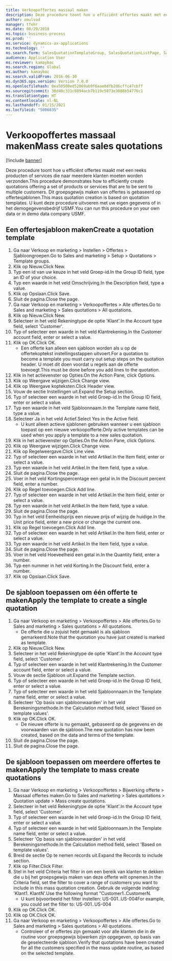 ```yaml
---
title: Verkoopoffertes massaal maken
description: Deze procedure toont hoe u efficiënt offertes maakt met een reeks producten of services die naar meerdere klanten moeten worden verzonden.
author: omulvad
manager: tfehr
ms.date: 08/29/2018
ms.topic: business-process
ms.prod: ''
ms.service: dynamics-ax-applications
ms.technology: ''
ms.search.form: SalesQuotationTemplateGroup, SalesQuotationListPage, SalesCreateQuotation, SalesQuotationTable, SysQueryForm, SalesQuickQuote
audience: Application User
ms.reviewer: kamaybac
ms.search.region: Global
ms.author: kamaybac
ms.search.validFrom: 2016-06-30
ms.dyn365.ops.version: Version 7.0.0
ms.openlocfilehash: 0ea50500ed52069ab9f6aae0dfb2d6cffc47cbff
ms.sourcegitcommit: 38d40c331c8894acb7b119c5073e3088b54776c1
ms.translationtype: HT
ms.contentlocale: nl-NL
ms.lasthandoff: 01/15/2021
ms.locfileid: "5006835"
---
```

# <a name="mass-create-sales-quotations"></a><span data-ttu-id="4ee42-103">Verkoopoffertes massaal maken</span><span class="sxs-lookup"><span data-stu-id="4ee42-103">Mass create sales quotations</span></span>

[!include [banner](../../includes/banner.md)]

<span data-ttu-id="4ee42-104">Deze procedure toont hoe u efficiënt offertes maakt met een reeks producten of services die naar meerdere klanten moeten worden verzonden.</span><span class="sxs-lookup"><span data-stu-id="4ee42-104">This procedure demonstrates how to efficiently create quotations offering a set of products or services that are to be sent to multiple customers.</span></span> <span data-ttu-id="4ee42-105">Dit groepsgewijs maken van offertes is gebaseerd op offertesjablonen.</span><span class="sxs-lookup"><span data-stu-id="4ee42-105">This mass quotation creation is based on quotation templates.</span></span> <span data-ttu-id="4ee42-106">U kunt deze procedure uitvoeren met uw eigen gegevens of in het demogegevensbedrijf USMF.</span><span class="sxs-lookup"><span data-stu-id="4ee42-106">You can run this procedure on your own data or in demo data company USMF.</span></span>


## <a name="create-a-quotation-template"></a><span data-ttu-id="4ee42-107">Een offertesjabloon maken</span><span class="sxs-lookup"><span data-stu-id="4ee42-107">Create a quotation template</span></span>
1. <span data-ttu-id="4ee42-108">Ga naar Verkoop en marketing > Instellen > Offertes > Sjabloongroepen.</span><span class="sxs-lookup"><span data-stu-id="4ee42-108">Go to Sales and marketing > Setup > Quotations > Template groups.</span></span>
2. <span data-ttu-id="4ee42-109">Klik op Nieuw.</span><span class="sxs-lookup"><span data-stu-id="4ee42-109">Click New.</span></span>
3. <span data-ttu-id="4ee42-110">Typ een id van uw keuze in het veld Groep-id.</span><span class="sxs-lookup"><span data-stu-id="4ee42-110">In the Group ID field, type an ID of your choice.</span></span>
4. <span data-ttu-id="4ee42-111">Typ een waarde in het veld Omschrijving.</span><span class="sxs-lookup"><span data-stu-id="4ee42-111">In the Description field, type a value.</span></span>
5. <span data-ttu-id="4ee42-112">Klik op Opslaan.</span><span class="sxs-lookup"><span data-stu-id="4ee42-112">Click Save.</span></span>
6. <span data-ttu-id="4ee42-113">Sluit de pagina.</span><span class="sxs-lookup"><span data-stu-id="4ee42-113">Close the page.</span></span>
7. <span data-ttu-id="4ee42-114">Ga naar Verkoop en marketing > Verkoopoffertes > Alle offertes.</span><span class="sxs-lookup"><span data-stu-id="4ee42-114">Go to Sales and marketing > Sales quotations > All quotations.</span></span>
8. <span data-ttu-id="4ee42-115">Klik op Nieuw.</span><span class="sxs-lookup"><span data-stu-id="4ee42-115">Click New.</span></span>
9. <span data-ttu-id="4ee42-116">Selecteer in het veld Rekeningtype de optie 'Klant'.</span><span class="sxs-lookup"><span data-stu-id="4ee42-116">In the Account type field, select 'Customer'.</span></span>
10. <span data-ttu-id="4ee42-117">Typ of selecteer een waarde in het veld Klantrekening.</span><span class="sxs-lookup"><span data-stu-id="4ee42-117">In the Customer account field, enter or select a value.</span></span>
11. <span data-ttu-id="4ee42-118">Klik op OK.</span><span class="sxs-lookup"><span data-stu-id="4ee42-118">Click OK.</span></span>
    * <span data-ttu-id="4ee42-119">Een offerte kan alleen een sjabloon worden als u op de offertekoptekst instellingsstappen uitvoert.</span><span class="sxs-lookup"><span data-stu-id="4ee42-119">For a quotation to become a template you must carry out  setup steps on the quotation header.</span></span> <span data-ttu-id="4ee42-120">U moet dit doen voordat u regels aan de offerte toevoegt.</span><span class="sxs-lookup"><span data-stu-id="4ee42-120">This must be done before you add lines to the quotation.</span></span>   
12. <span data-ttu-id="4ee42-121">Klik in het actievenster op Opties.</span><span class="sxs-lookup"><span data-stu-id="4ee42-121">On the Action Pane, click Options.</span></span>
13. <span data-ttu-id="4ee42-122">Klik op Weergave wijzigen.</span><span class="sxs-lookup"><span data-stu-id="4ee42-122">Click Change view.</span></span>
14. <span data-ttu-id="4ee42-123">Klik op Weergave kopteksten.</span><span class="sxs-lookup"><span data-stu-id="4ee42-123">Click Header view.</span></span>
15. <span data-ttu-id="4ee42-124">Vouw de sectie Instellingen uit.</span><span class="sxs-lookup"><span data-stu-id="4ee42-124">Expand the Setup section.</span></span>
16. <span data-ttu-id="4ee42-125">Typ of selecteer een waarde in het veld Groep-id.</span><span class="sxs-lookup"><span data-stu-id="4ee42-125">In the Group ID field, enter or select a value.</span></span>
17. <span data-ttu-id="4ee42-126">Typ een waarde in het veld Sjabloonnaam.</span><span class="sxs-lookup"><span data-stu-id="4ee42-126">In the Template name field, type a value.</span></span>
18. <span data-ttu-id="4ee42-127">Selecteer Ja in het veld Actief.</span><span class="sxs-lookup"><span data-stu-id="4ee42-127">Select Yes in the Active field.</span></span>
    * <span data-ttu-id="4ee42-128">U kunt alleen actieve sjablonen gebruiken wanneer u een sjabloon toepast op een nieuwe verkoopofferte.</span><span class="sxs-lookup"><span data-stu-id="4ee42-128">Only active templates can be used when you apply a template to a new sales quotation.</span></span>  
19. <span data-ttu-id="4ee42-129">Klik in het actievenster op Opties.</span><span class="sxs-lookup"><span data-stu-id="4ee42-129">On the Action Pane, click Options.</span></span>
20. <span data-ttu-id="4ee42-130">Klik op Weergave wijzigen.</span><span class="sxs-lookup"><span data-stu-id="4ee42-130">Click Change view.</span></span>
21. <span data-ttu-id="4ee42-131">Klik op Regelweergave.</span><span class="sxs-lookup"><span data-stu-id="4ee42-131">Click Line view.</span></span>
22. <span data-ttu-id="4ee42-132">Typ of selecteer een waarde in het veld Artikel.</span><span class="sxs-lookup"><span data-stu-id="4ee42-132">In the Item field, enter or select a value.</span></span>
23. <span data-ttu-id="4ee42-133">Typ een waarde in het veld Artikel.</span><span class="sxs-lookup"><span data-stu-id="4ee42-133">In the Item field, type a value.</span></span>
24. <span data-ttu-id="4ee42-134">Sluit de pagina.</span><span class="sxs-lookup"><span data-stu-id="4ee42-134">Close the page.</span></span>
25. <span data-ttu-id="4ee42-135">Voer in het veld Kortingspercentage een getal in.</span><span class="sxs-lookup"><span data-stu-id="4ee42-135">In the Discount percent field, enter a number.</span></span>
26. <span data-ttu-id="4ee42-136">Klik op Regel toevoegen.</span><span class="sxs-lookup"><span data-stu-id="4ee42-136">Click Add line.</span></span>
27. <span data-ttu-id="4ee42-137">Typ of selecteer een waarde in het veld Artikel.</span><span class="sxs-lookup"><span data-stu-id="4ee42-137">In the Item field, enter or select a value.</span></span>
28. <span data-ttu-id="4ee42-138">Typ een waarde in het veld Artikel.</span><span class="sxs-lookup"><span data-stu-id="4ee42-138">In the Item field, type a value.</span></span>
29. <span data-ttu-id="4ee42-139">Sluit de pagina.</span><span class="sxs-lookup"><span data-stu-id="4ee42-139">Close the page.</span></span>
30. <span data-ttu-id="4ee42-140">Typ in het veld Eenheidsprijs een nieuwe prijs of wijzig de huidige.</span><span class="sxs-lookup"><span data-stu-id="4ee42-140">In the Unit price field, enter a new price or change the current one.</span></span>
31. <span data-ttu-id="4ee42-141">Klik op Regel toevoegen.</span><span class="sxs-lookup"><span data-stu-id="4ee42-141">Click Add line.</span></span>
32. <span data-ttu-id="4ee42-142">Typ of selecteer een waarde in het veld Artikel.</span><span class="sxs-lookup"><span data-stu-id="4ee42-142">In the Item field, enter or select a value.</span></span>
33. <span data-ttu-id="4ee42-143">Typ een waarde in het veld Artikel.</span><span class="sxs-lookup"><span data-stu-id="4ee42-143">In the Item field, type a value.</span></span>
34. <span data-ttu-id="4ee42-144">Sluit de pagina.</span><span class="sxs-lookup"><span data-stu-id="4ee42-144">Close the page.</span></span>
35. <span data-ttu-id="4ee42-145">Voer in het veld Hoeveelheid een getal in.</span><span class="sxs-lookup"><span data-stu-id="4ee42-145">In the Quantity field, enter a number.</span></span>
36. <span data-ttu-id="4ee42-146">Typ een nummer in het veld Korting.</span><span class="sxs-lookup"><span data-stu-id="4ee42-146">In the Discount field, enter a number.</span></span>
37. <span data-ttu-id="4ee42-147">Klik op Opslaan.</span><span class="sxs-lookup"><span data-stu-id="4ee42-147">Click Save.</span></span>

## <a name="apply-the-template-to-create-a-single-quotation"></a><span data-ttu-id="4ee42-148">De sjabloon toepassen om één offerte te maken</span><span class="sxs-lookup"><span data-stu-id="4ee42-148">Apply the template to create a single quotation</span></span>
1. <span data-ttu-id="4ee42-149">Ga naar Verkoop en marketing > Verkoopoffertes > Alle offertes.</span><span class="sxs-lookup"><span data-stu-id="4ee42-149">Go to Sales and marketing > Sales quotations > All quotations.</span></span>
    * <span data-ttu-id="4ee42-150">De offerte die u zojuist hebt gemaakt is als sjabloon gemarkeerd.</span><span class="sxs-lookup"><span data-stu-id="4ee42-150">Note that the quotation you have just created is marked as template.</span></span>  
2. <span data-ttu-id="4ee42-151">Klik op Nieuw.</span><span class="sxs-lookup"><span data-stu-id="4ee42-151">Click New.</span></span>
3. <span data-ttu-id="4ee42-152">Selecteer in het veld Rekeningtype de optie 'Klant'.</span><span class="sxs-lookup"><span data-stu-id="4ee42-152">In the Account type field, select 'Customer'.</span></span>
4. <span data-ttu-id="4ee42-153">Typ of selecteer een waarde in het veld Klantrekening.</span><span class="sxs-lookup"><span data-stu-id="4ee42-153">In the Customer account field, enter or select a value.</span></span>
5. <span data-ttu-id="4ee42-154">Vouw de sectie Sjabloon uit.</span><span class="sxs-lookup"><span data-stu-id="4ee42-154">Expand the Template section.</span></span>
6. <span data-ttu-id="4ee42-155">Typ of selecteer een waarde in het veld Groep-id.</span><span class="sxs-lookup"><span data-stu-id="4ee42-155">In the Group ID field, enter or select a value.</span></span>
7. <span data-ttu-id="4ee42-156">Typ of selecteer een waarde in het veld Sjabloonnaam.</span><span class="sxs-lookup"><span data-stu-id="4ee42-156">In the Template name field, enter or select a value.</span></span>
8. <span data-ttu-id="4ee42-157">Selecteer 'Op basis van sjabloonwaarden' in het veld Berekeningsmethode.</span><span class="sxs-lookup"><span data-stu-id="4ee42-157">In the Calculation method field, select 'Based on template values'.</span></span>
9. <span data-ttu-id="4ee42-158">Klik op OK.</span><span class="sxs-lookup"><span data-stu-id="4ee42-158">Click OK.</span></span>
    * <span data-ttu-id="4ee42-159">De nieuwe offerte is nu gemaakt, gebaseerd op de gegevens en de voorwaarden van de sjabloon.</span><span class="sxs-lookup"><span data-stu-id="4ee42-159">The new quotation has now been created, based on the data and terms of the template.</span></span>  
10. <span data-ttu-id="4ee42-160">Sluit de pagina.</span><span class="sxs-lookup"><span data-stu-id="4ee42-160">Close the page.</span></span>
11. <span data-ttu-id="4ee42-161">Sluit de pagina.</span><span class="sxs-lookup"><span data-stu-id="4ee42-161">Close the page.</span></span>

## <a name="apply-the-template-to-mass-create-quotations"></a><span data-ttu-id="4ee42-162">De sjabloon toepassen om meerdere offertes te maken</span><span class="sxs-lookup"><span data-stu-id="4ee42-162">Apply the template to mass create quotations</span></span>
1. <span data-ttu-id="4ee42-163">Ga naar Verkoop en marketing > Verkoopoffertes > Bijwerking offerte > Massaal offertes maken.</span><span class="sxs-lookup"><span data-stu-id="4ee42-163">Go to Sales and marketing > Sales quotations > Quotation update > Mass create quotations.</span></span>
2. <span data-ttu-id="4ee42-164">Selecteer in het veld Rekeningtype de optie 'Klant'.</span><span class="sxs-lookup"><span data-stu-id="4ee42-164">In the Account type field, select 'Customer'.</span></span>
3. <span data-ttu-id="4ee42-165">Typ of selecteer een waarde in het veld Groep-id.</span><span class="sxs-lookup"><span data-stu-id="4ee42-165">In the Group ID field, enter or select a value.</span></span>
4. <span data-ttu-id="4ee42-166">Typ of selecteer een waarde in het veld Sjabloonnaam.</span><span class="sxs-lookup"><span data-stu-id="4ee42-166">In the Template name field, enter or select a value.</span></span>
5. <span data-ttu-id="4ee42-167">Selecteer 'Op basis van sjabloonwaarden' in het veld Berekeningsmethode.</span><span class="sxs-lookup"><span data-stu-id="4ee42-167">In the Calculation method field, select 'Based on template values'.</span></span>
6. <span data-ttu-id="4ee42-168">Breid de sectie Op te nemen records uit.</span><span class="sxs-lookup"><span data-stu-id="4ee42-168">Expand the Records to include section.</span></span>
7. <span data-ttu-id="4ee42-169">Klik op Filter.</span><span class="sxs-lookup"><span data-stu-id="4ee42-169">Click Filter.</span></span>
8. <span data-ttu-id="4ee42-170">Stel in het veld Criteria het filter in om een bereik van klanten te dekken die u bij het groepsgewijs maken van deze offerte wilt opnemen.</span><span class="sxs-lookup"><span data-stu-id="4ee42-170">In the Criteria field, set the filter to cover a range of customers you want to include in this mass quotation creation.</span></span> <span data-ttu-id="4ee42-171">Gebruik de volgende indeling: 'Klant1. KlantN'.</span><span class="sxs-lookup"><span data-stu-id="4ee42-171">Use the following format "Customer1..CustomerN.</span></span>
    * <span data-ttu-id="4ee42-172">U kunt bijvoorbeeld het filter instellen: US-001..US-004</span><span class="sxs-lookup"><span data-stu-id="4ee42-172">For example, you could set the filter to: US-001..US-004</span></span>  
9. <span data-ttu-id="4ee42-173">Klik op OK.</span><span class="sxs-lookup"><span data-stu-id="4ee42-173">Click OK.</span></span>
10. <span data-ttu-id="4ee42-174">Klik op OK.</span><span class="sxs-lookup"><span data-stu-id="4ee42-174">Click OK.</span></span>
11. <span data-ttu-id="4ee42-175">Ga naar Verkoop en marketing > Verkoopoffertes > Alle offertes.</span><span class="sxs-lookup"><span data-stu-id="4ee42-175">Go to Sales and marketing > Sales quotations > All quotations.</span></span>
    * <span data-ttu-id="4ee42-176">Controleer of er offertes zijn gemaakt voor alle klanten die in de routine voor groepsgewijs bijwerken zijn opgegeven, op basis van de geselecteerde sjabloon.</span><span class="sxs-lookup"><span data-stu-id="4ee42-176">Verify that quotations have been created for all the customers specified in the mass update routine, as based on the selected template.</span></span>  

